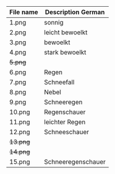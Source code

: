 | File name | Description German |
|-----------|--------------------|
|1.png      | sonnig
|2.png      | leicht bewoelkt
|3.png      | bewoelkt
|4.png      | stark bewoelkt
|~~5.png~~  | 
|6.png      | Regen
|7.png      | Schneefall
|8.png      | Nebel
|9.png      | Schneeregen
|10.png     | Regenschauer
|11.png     | leichter Regen
|12.png     | Schneeschauer
|~~13.png~~ |
|~~14.png~~ |
|15.png     | Schneeregenschauer
